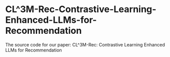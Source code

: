 # CL^3M-Rec-Contrastive-Learning-Enhanced-LLMs-for-Recommendation
The source code for our paper: CL^3M-Rec: Contrastive Learning Enhanced LLMs  for Recommendation
